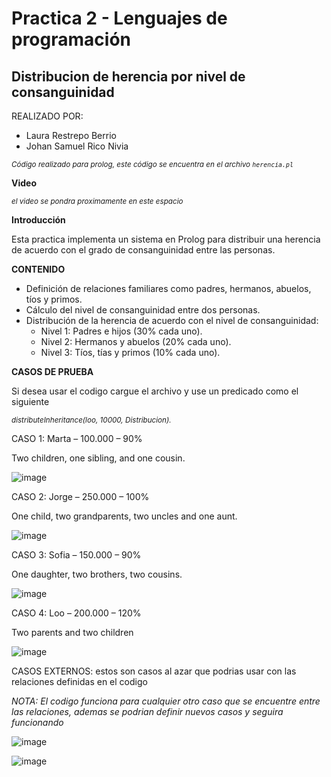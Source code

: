 # Practica 2 - Lenguajes de programación
## Distribucion de herencia por nivel de consanguinidad

REALIZADO POR:
- Laura Restrepo Berrio
- Johan Samuel Rico Nivia

_<sub>Código realizado para prolog, </sub>_
_<sub>este código se encuentra en el archivo `herencia.pl`</sub>_

**Video**

_<sub>el video se pondra proximamente en este espacio</sub>_

**Introducción** 

Esta practica implementa un sistema en Prolog para distribuir una herencia de acuerdo con el grado de consanguinidad entre las personas.

**CONTENIDO**

- Definición de relaciones familiares como padres, hermanos, abuelos, tíos y primos.
- Cálculo del nivel de consanguinidad entre dos personas.
- Distribución de la herencia de acuerdo con el nivel de consanguinidad:
  - Nivel 1: Padres e hijos (30% cada uno).
  - Nivel 2: Hermanos y abuelos (20% cada uno).
  - Nivel 3: Tíos, tías y primos (10% cada uno).

**CASOS DE PRUEBA**

Si desea usar el codigo cargue el archivo y use un predicado como el siguiente 

_<sub>distributeInheritance(loo, 10000, Distribucion)._<sub>

CASO 1: Marta – 100.000 – 90%

Two children, one sibling, and one cousin.

![image](https://github.com/user-attachments/assets/c3ef8a3a-d0d1-4402-80b4-cb4e83e78e3a)

CASO 2: Jorge – 250.000 – 100%

One child, two grandparents, two uncles and one aunt.

![image](https://github.com/user-attachments/assets/8f9aab76-c6b9-4bed-a83a-3edaa033459c)

CASO 3: Sofia – 150.000 – 90%

One daughter, two brothers, two cousins.

![image](https://github.com/user-attachments/assets/1ccd4cc9-d0c7-4d19-b51c-4b5b115100f2)

CASO 4: Loo – 200.000 – 120%

Two parents and two children

![image](https://github.com/user-attachments/assets/c806c58a-b102-406a-ad16-e581e7b899dd)

CASOS EXTERNOS: estos son casos al azar que podrias usar con las relaciones definidas en el codigo

_NOTA: El codigo funciona para cualquier otro caso que se encuentre entre las relaciones, ademas se podrian definir nuevos casos y seguira funcionando_

![image](https://github.com/user-attachments/assets/4b92a08f-92d7-45fc-ba73-a0d2c3780242)

![image](https://github.com/user-attachments/assets/f8eb3695-473e-4e60-b68f-b241e42ae316)



